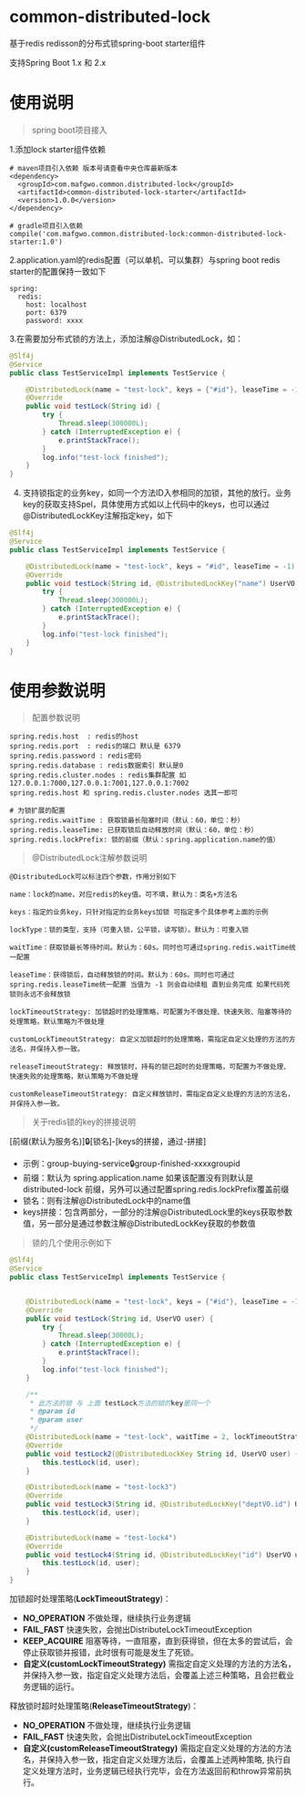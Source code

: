 # common-distributed-lock
基于redis redisson的分布式锁spring-boot starter组件

支持Spring Boot 1.x 和 2.x


# 使用说明

> spring boot项目接入


1.添加lock starter组件依赖
```
# maven项目引入依赖 版本号请查看中央仓库最新版本
<dependency>
  <groupId>com.mafgwo.common.distributed-lock</groupId>
  <artifactId>common-distributed-lock-starter</artifactId>
  <version>1.0.0</version>
</dependency>

# gradle项目引入依赖
compile('com.mafgwo.common.distributed-lock:common-distributed-lock-starter:1.0')
```

2.application.yaml的redis配置（可以单机、可以集群）与spring boot redis starter的配置保持一致如下
```$yaml
spring:
  redis:
    host: localhost
    port: 6379
    password: xxxx
```


3.在需要加分布式锁的方法上，添加注解@DistributedLock，如：
```java
@Slf4j
@Service
public class TestServiceImpl implements TestService {

    @DistributedLock(name = "test-lock", keys = {"#id"}, leaseTime = -1)
    @Override
    public void testLock(String id) {
        try {
            Thread.sleep(300000L);
        } catch (InterruptedException e) {
            e.printStackTrace();
        }
        log.info("test-lock finished");
    }
}

```

4. 支持锁指定的业务key，如同一个方法ID入参相同的加锁，其他的放行。业务key的获取支持Spel，具体使用方式如以上代码中的keys，也可以通过@DistributedLockKey注解指定key，如下
```java
@Slf4j
@Service
public class TestServiceImpl implements TestService {

    @DistributedLock(name = "test-lock", keys = "#id", leaseTime = -1)
    @Override
    public void testLock(String id, @DistributedLockKey("name") UserVO user) {
        try {
            Thread.sleep(300000L);
        } catch (InterruptedException e) {
            e.printStackTrace();
        }
        log.info("test-lock finished");
    }
}
```

# 使用参数说明

> 配置参数说明

```properties
spring.redis.host  : redis的host
spring.redis.port  : redis的端口 默认是 6379
spring.redis.password : redis密码
spring.redis.database : redis数据索引 默认是0
spring.redis.cluster.nodes : redis集群配置 如 127.0.0.1:7000,127.0.0.1:7001,127.0.0.1:7002
spring.redis.host 和 spring.redis.cluster.nodes 选其一即可

# 为锁扩展的配置
spring.redis.waitTime : 获取锁最长阻塞时间（默认：60，单位：秒）
spring.redis.leaseTime: 已获取锁后自动释放时间（默认：60，单位：秒）
spring.redis.lockPrefix: 锁的前缀（默认：spring.application.name的值）

```
> @DistributedLock注解参数说明
```
@DistributedLock可以标注四个参数，作用分别如下

name：lock的name，对应redis的key值。可不填，默认为：类名+方法名

keys：指定的业务key，只针对指定的业务keys加锁 可指定多个具体参考上面的示例

lockType：锁的类型，支持（可重入锁，公平锁，读写锁）。默认为：可重入锁

waitTime：获取锁最长等待时间。默认为：60s。同时也可通过spring.redis.waitTime统一配置

leaseTime：获得锁后，自动释放锁的时间。默认为：60s。同时也可通过spring.redis.leaseTime统一配置 当值为 -1 则会自动续租 直到业务完成 如果代码死锁则永远不会释放锁

lockTimeoutStrategy: 加锁超时的处理策略，可配置为不做处理、快速失败、阻塞等待的处理策略，默认策略为不做处理

customLockTimeoutStrategy: 自定义加锁超时的处理策略，需指定自定义处理的方法的方法名，并保持入参一致。

releaseTimeoutStrategy: 释放锁时，持有的锁已超时的处理策略，可配置为不做处理、快速失败的处理策略，默认策略为不做处理

customReleaseTimeoutStrategy: 自定义释放锁时，需指定自定义处理的方法的方法名，并保持入参一致。
```

> 关于redis锁的key的拼接说明

\[前缀(默认为服务名)]:lock:[锁名]-[keys的拼接，通过-拼接]

- 示例：group-buying-service:lock:group-finished-xxxxgroupid
- 前缀：默认为  spring.application.name 如果该配置没有则默认是 distributed-lock 前缀，另外可以通过配置spring.redis.lockPrefix覆盖前缀
- 锁名：则有注解@DistributedLock中的name值
- keys拼接：包含两部分，一部分的注解@DistributedLock里的keys获取参数值，另一部分是通过参数注解@DistributedLockKey获取的参数值


> 锁的几个使用示例如下
```java
@Slf4j
@Service
public class TestServiceImpl implements TestService {


    @DistributedLock(name = "test-lock", keys = {"#id"}, leaseTime = -1)
    @Override
    public void testLock(String id, UserVO user) {
        try {
            Thread.sleep(30000L);
        } catch (InterruptedException e) {
            e.printStackTrace();
        }
        log.info("test-lock finished");
    }

    /**
     * 此方法的锁 与 上面 testLock方法的锁的key是同一个
     * @param id
     * @param user
     */
    @DistributedLock(name = "test-lock", waitTime = 2, lockTimeoutStrategy = LockTimeoutStrategy.FAIL_FAST)
    @Override
    public void testLock2(@DistributedLockKey String id, UserVO user) {
        this.testLock(id, user);
    }

    @DistributedLock(name = "test-lock3")
    @Override
    public void testLock3(String id, @DistributedLockKey("deptVO.id") UserVO user) {
        this.testLock(id, user);
    }

    @DistributedLock(name = "test-lock4")
    @Override
    public void testLock4(String id, @DistributedLockKey("id") UserVO user) {
        this.testLock(id, user);
    }
}

```

加锁超时处理策略(**LockTimeoutStrategy**)：
- **NO_OPERATION** 不做处理，继续执行业务逻辑
- **FAIL_FAST** 快速失败，会抛出DistributeLockTimeoutException
- **KEEP_ACQUIRE** 阻塞等待，一直阻塞，直到获得锁，但在太多的尝试后，会停止获取锁并报错，此时很有可能是发生了死锁。
- **自定义(customLockTimeoutStrategy)** 需指定自定义处理的方法的方法名，并保持入参一致，指定自定义处理方法后，会覆盖上述三种策略，且会拦截业务逻辑的运行。

释放锁时超时处理策略(**ReleaseTimeoutStrategy**)：
- **NO_OPERATION** 不做处理，继续执行业务逻辑
- **FAIL_FAST** 快速失败，会抛出DistributeLockTimeoutException
- **自定义(customReleaseTimeoutStrategy)** 需指定自定义处理的方法的方法名，并保持入参一致，指定自定义处理方法后，会覆盖上述两种策略, 执行自定义处理方法时，业务逻辑已经执行完毕，会在方法返回前和throw异常前执行。

